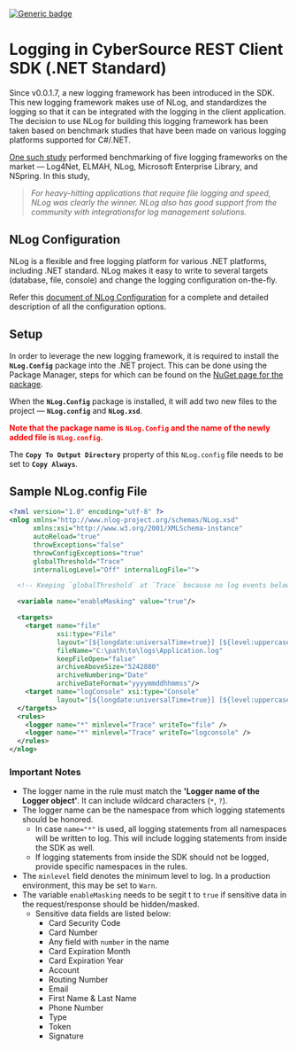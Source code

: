 [![Generic badge](https://img.shields.io/badge/LOGGING-NEW-GREEN.svg)](https://shields.io/)

# Logging in CyberSource REST Client SDK (.NET Standard)

Since v0.0.1.7, a new logging framework has been introduced in the SDK. This new logging framework makes use of NLog, and standardizes the logging so that it can be integrated with the logging in the client application. The decision to use NLog for building this logging framework has been taken based on benchmark studies that have been made on various logging platforms supported for C#/.NET.

[One such study](https://www.loggly.com/blog/benchmarking-5-popular-net-logging-libraries/) performed benchmarking of five logging frameworks on the market &mdash; Log4Net, ELMAH, NLog, Microsoft Enterprise Library, and NSpring. In this study,

> _For heavy-hitting applications that require file logging and speed, NLog was clearly the winner. NLog also has good support from the community with integrationsfor log management solutions._

## NLog Configuration

NLog is a flexible and free logging platform for various .NET platforms, including .NET standard. NLog makes it easy to write to several targets (database, file, console) and change the logging configuration on-the-fly.

Refer this [document of NLog Configuration](https://nlog-project.org/config/) for a complete and detailed description of all the configuration options.

## Setup

In order to leverage the new logging framework, it is required to install the **`NLog.Config`** package into the .NET project. This can be done using the Package Manager, steps for which can be found on the [NuGet page for the package](https://www.nuget.org/packages/NLog.Config/).

When the **`NLog.Config`** package is installed, it will add two new files to the project &mdash; **`NLog.config`** and **`NLog.xsd`**.

<span style="color: red;">**Note that the package name is `NLog.Config` and the name of the newly added file is `NLog.config`.**</span>

The **`Copy To Output Directory`** property of this `NLog.config` file needs to be set to **`Copy Always`**.

## Sample NLog.config File

```xml
<?xml version="1.0" encoding="utf-8" ?>
<nlog xmlns="http://www.nlog-project.org/schemas/NLog.xsd"
      xmlns:xsi="http://www.w3.org/2001/XMLSchema-instance"
      autoReload="true"
      throwExceptions="false"
      throwConfigExceptions="true"
      globalThreshold="Trace"
      internalLogLevel="Off" internalLogFile="">

  <!-- Keeping `globalThreshold` at `Trace` because no log events below `globalThreshold` will be logged, regardless of any rules. -->

  <variable name="enableMasking" value="true"/>

  <targets>
    <target name="file"
            xsi:type="File"
            layout="[${longdate:universalTime=true}] [${level:uppercase=true}] [${logger:shortName=true}] : ${message}"
            fileName="C:\path\to\logs\Application.log"
            keepFileOpen="false"
            archiveAboveSize="5242880"
            archiveNumbering="Date"
            archiveDateFormat="yyyymmddhhmmss"/>
    <target name="logConsole" xsi:type="Console"
            layout="[${longdate:universalTime=true}] [${level:uppercase=true}] [${logger:shortName=true}] : ${message}" />
  </targets>
  <rules>
    <logger name="*" minlevel="Trace" writeTo="file" />
    <logger name="*" minlevel="Trace" writeTo="logconsole" />
  </rules>
</nlog>
```

### Important Notes

* The logger name in the rule must match the **'Logger name of the Logger object'**. It can include wildcard characters (`*`, `?`).
* The logger name can be the namespace from which logging statements should be honored.
  * In case `name="*"` is used, all logging statements from all namespaces will be written to log. This will include logging statements from inside the SDK as well.
  * If logging statements from inside the SDK should not be logged, provide specific namespaces in the rules.
* The `minlevel` field denotes the minimum level to log. In a production environment, this may be set to `Warn`.
* The variable `enableMasking` needs to be segit t to `true` if sensitive data in the request/response should be hidden/masked.
  * Sensitive data fields are listed below:
    * Card Security Code
    * Card Number
    * Any field with `number` in the name
    * Card Expiration Month
    * Card Expiration Year
    * Account
    * Routing Number
    * Email
    * First Name & Last Name
    * Phone Number
    * Type
    * Token
    * Signature
